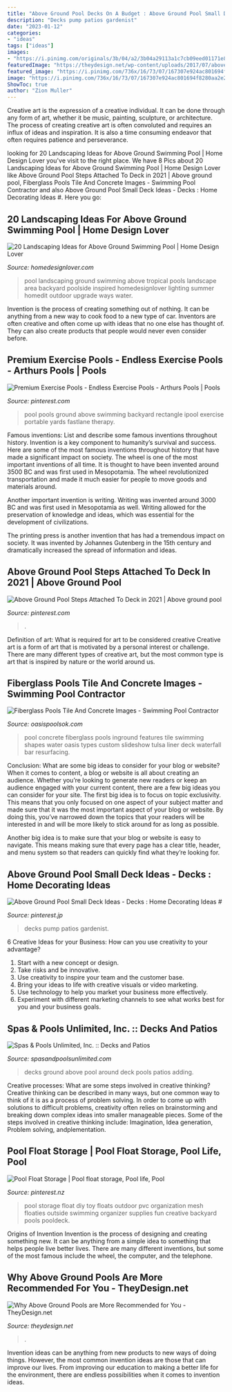 ```yaml
---
title: "Above Ground Pool Decks On A Budget : Above Ground Pool Small Deck Ideas"
description: "Decks pump patios gardenist"
date: "2023-01-12"
categories:
- "ideas"
tags: ["ideas"]
images:
- "https://i.pinimg.com/originals/3b/04/a2/3b04a29113a1c7cb09eed01171e81122.jpg"
featuredImage: "https://theydesign.net/wp-content/uploads/2017/07/above-ground-swimming-pools-lakeland-fl-unique-pools-spas-intended-for-above-ground-pools-why-above-ground-pools-are-more-recommended-for-you-e1499324647749.jpg"
featured_image: "https://i.pinimg.com/736x/16/73/07/167307e924ac801694f8280aa2e22dee.jpg"
image: "https://i.pinimg.com/736x/16/73/07/167307e924ac801694f8280aa2e22dee.jpg"
ShowToc: true
author: "Zion Muller"
---
```



Creative art is the expression of a creative individual. It can be done through any form of art, whether it be music, painting, sculpture, or architecture. The process of creating creative art is often convoluted and requires an influx of ideas and inspiration. It is also a time consuming endeavor that often requires patience and perseverance.

	

		
looking for 20 Landscaping Ideas for Above Ground Swimming Pool | Home Design Lover you've visit to the right place. We have 8 Pics about 20 Landscaping Ideas for Above Ground Swimming Pool | Home Design Lover like Above Ground Pool Steps Attached To Deck in 2021 | Above ground pool, Fiberglass Pools Tile And Concrete Images - Swimming Pool Contractor and also Above Ground Pool Small Deck Ideas - Decks : Home Decorating Ideas #. Here you go:
		
    
## 20 Landscaping Ideas For Above Ground Swimming Pool | Home Design Lover

<img loading=lazy src="https://homedesignlover.com/wp-content/uploads/2015/08/1-tropical-inspired.jpg" onerror="this.onerror=null;this.src='https://tse4.mm.bing.net/th?id=OIP.j0N3C8bAvceIb7cTFJ_ncAHaE9&amp;pid=15.1';" alt="20 Landscaping Ideas for Above Ground Swimming Pool | Home Design Lover">

_Source: homedesignlover.com_

>pool landscaping ground swimming above tropical pools landscape area backyard poolside inspired homedesignlover lighting summer homedit outdoor upgrade ways water. 

	

Invention is the process of creating something out of nothing. It can be anything from a new way to cook food to a new type of car. Inventors are often creative and often come up with ideas that no one else has thought of. They can also create products that people would never even consider before.

    
## Premium Exercise Pools - Endless Exercise Pools - Arthurs Pools | Pools

<img loading=lazy src="https://i.pinimg.com/736x/f6/aa/c2/f6aac28491d794d0db0449429cbf1a91--swimming-pool-exercises-portable-swimming-pools.jpg" onerror="this.onerror=null;this.src='https://tse2.mm.bing.net/th?id=OIP.1PMdhiD8vcslSOfM6TyRCgAAAA&amp;pid=15.1';" alt="Premium Exercise Pools - Endless Exercise Pools - Arthurs Pools | Pools">

_Source: pinterest.com_

>pool pools ground above swimming backyard rectangle ipool exercise portable yards fastlane therapy. 

	

Famous inventions: List and describe some famous inventions throughout history.
Invention is a key component to humanity’s survival and success. Here are some of the most famous inventions throughout history that have made a significant impact on society.
The wheel is one of the most important inventions of all time. It is thought to have been invented around 3500 BC and was first used in Mesopotamia. The wheel revolutionized transportation and made it much easier for people to move goods and materials around.

Another important invention is writing. Writing was invented around 3000 BC and was first used in Mesopotamia as well. Writing allowed for the preservation of knowledge and ideas, which was essential for the development of civilizations.

The printing press is another invention that has had a tremendous impact on society. It was invented by Johannes Gutenberg in the 15th century and dramatically increased the spread of information and ideas.

    
## Above Ground Pool Steps Attached To Deck In 2021 | Above Ground Pool

<img loading=lazy src="https://i.pinimg.com/736x/27/31/87/2731870271b6f956cb07311b9ceba7a9.jpg" onerror="this.onerror=null;this.src='https://tse2.mm.bing.net/th?id=OIP.rXcAPQdnhcXkDnYAbe9sAwHaFo&amp;pid=15.1';" alt="Above Ground Pool Steps Attached To Deck in 2021 | Above ground pool">

_Source: pinterest.com_

>. 

	

Definition of art: What is required for art to be considered creative
Creative art is a form of art that is motivated by a personal interest or challenge. There are many different types of creative art, but the most common type is art that is inspired by nature or the world around us.

    
## Fiberglass Pools Tile And Concrete Images - Swimming Pool Contractor

<img loading=lazy src="https://oasispoolsok.com/wp-content/gallery/Tile-and-Concrete-Image-Gallery/pool_lrgpottedplants_redchairs_houseinbkgrnd.jpg" onerror="this.onerror=null;this.src='https://tse4.mm.bing.net/th?id=OIP.Nme9czLzAGe8ZcjJeJm3iAHaFk&amp;pid=15.1';" alt="Fiberglass Pools Tile And Concrete Images - Swimming Pool Contractor">

_Source: oasispoolsok.com_

>pool concrete fiberglass pools inground features tile swimming shapes water oasis types custom slideshow tulsa liner deck waterfall bar resurfacing. 

	

Conclusion: What are some big ideas to consider for your blog or website?
When it comes to content, a blog or website is all about creating an audience. Whether you’re looking to generate new readers or keep an audience engaged with your current content, there are a few big ideas you can consider for your site. 
The first big idea is to focus on topic exclusivity. This means that you only focused on one aspect of your subject matter and made sure that it was the most important aspect of your blog or website. By doing this, you’ve narrowed down the topics that your readers will be interested in and will be more likely to stick around for as long as possible. 

Another big idea is to make sure that your blog or website is easy to navigate. This means making sure that every page has a clear title, header, and menu system so that readers can quickly find what they’re looking for.

    
## Above Ground Pool Small Deck Ideas - Decks : Home Decorating Ideas #

<img loading=lazy src="https://i.pinimg.com/736x/16/73/07/167307e924ac801694f8280aa2e22dee.jpg" onerror="this.onerror=null;this.src='https://tse3.mm.bing.net/th?id=OIP.RI5lpddW2BVY4XdW31FwbQHaFp&amp;pid=15.1';" alt="Above Ground Pool Small Deck Ideas - Decks : Home Decorating Ideas #">

_Source: pinterest.jp_

>decks pump patios gardenist. 

	

6 Creative Ideas for your Business: How can you use creativity to your advantage?
1. Start with a new concept or design.
2. Take risks and be innovative.
3. Use creativity to inspire your team and the customer base. 
4. Bring your ideas to life with creative visuals or video marketing. 
5. Use technology to help you market your business more effectively. 
6. Experiment with different marketing channels to see what works best for you and your business goals.

    
## Spas &amp; Pools Unlimited, Inc. :: Decks And Patios

<img loading=lazy src="https://spasandpoolsunlimited.com/images/newdeck1.jpg" onerror="this.onerror=null;this.src='https://tse1.mm.bing.net/th?id=OIP.xab5F2cojVdHnwurKNkBTAHaE8&amp;pid=15.1';" alt="Spas &amp; Pools Unlimited, Inc. :: Decks and Patios">

_Source: spasandpoolsunlimited.com_

>decks ground above pool around deck pools patios adding. 

	

Creative processes: What are some steps involved in creative thinking?
Creative thinking can be described in many ways, but one common way to think of it is as a process of problem solving. In order to come up with solutions to difficult problems, creativity often relies on brainstorming and breaking down complex ideas into smaller manageable pieces. Some of the steps involved in creative thinking include: Imagination, Idea generation, Problem solving, andplementation.

    
## Pool Float Storage | Pool Float Storage, Pool Life, Pool

<img loading=lazy src="https://i.pinimg.com/originals/3b/04/a2/3b04a29113a1c7cb09eed01171e81122.jpg" onerror="this.onerror=null;this.src='https://tse2.mm.bing.net/th?id=OIP.lQJZ9TvabK4WPMB7bx8c_gHaJ4&amp;pid=15.1';" alt="Pool Float Storage | Pool float storage, Pool life, Pool">

_Source: pinterest.nz_

>pool storage float diy toy floats outdoor pvc organization mesh floaties outside swimming organizer supplies fun creative backyard pools pooldeck. 

	

Origins of Invention
Invention is the process of designing and creating something new. It can be anything from a simple idea to something that helps people live better lives. There are many different inventions, but some of the most famous include the wheel, the computer, and the telephone.

    
## Why Above Ground Pools Are More Recommended For You - TheyDesign.net

<img loading=lazy src="https://theydesign.net/wp-content/uploads/2017/07/above-ground-swimming-pools-lakeland-fl-unique-pools-spas-intended-for-above-ground-pools-why-above-ground-pools-are-more-recommended-for-you-e1499324647749.jpg" onerror="this.onerror=null;this.src='https://tse2.mm.bing.net/th?id=OIP.R9tku2lgiNAo7moh8SnigAHaFj&amp;pid=15.1';" alt="Why Above Ground Pools are More Recommended for You - TheyDesign.net">

_Source: theydesign.net_

>. 

	

Invention ideas can be anything from new products to new ways of doing things. However, the most common invention ideas are those that can improve our lives. From improving our education to making a better life for the environment, there are endless possibilities when it comes to invention ideas.


